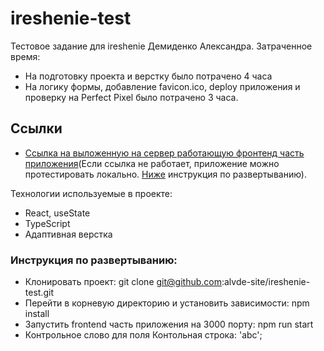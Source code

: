 # ireshenie-test
Тестовое задание для ireshenie Демиденко Александра. 
Затраченное время:
* На подготовку проекта и верстку было потрачено 4 часа
* На логику формы, добавление favicon.ico, deploy приложения и проверку на Perfect Pixel было потрачено 3 часа.

## Ссылки
* [Ссылка на выложенную на сервер работающую фронтенд часть приложения](https://willowy-sprinkles-24e906.netlify.app/)(Если ссылка не работает, приложение можно протестировать локально. [Ниже](#инструкция-по-развертыванию) инструкция по развертыванию).

Технологии используемые в проекте:
* React, useState
* TypeScript
* Адаптивная верстка

### Инструкция по развертыванию:
* Клонировать проект: git clone git@github.com:alvde-site/ireshenie-test.git
* Перейти в корневую директорию и установить зависимости: npm install
* Запустить frontend часть приложения на 3000 порту: npm run start
* Контрольное слово для поля Контольная строка: 'abc';